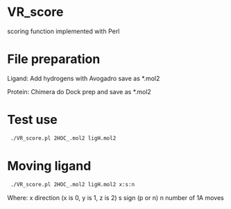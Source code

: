 VR_score
========

scoring function implemented with Perl

File preparation
========

Ligand:
Add hydrogens with Avogadro save as *.mol2

Protein:
Chimera  do Dock prep and save as *.mol2

Test use
========

````bash
 ./VR_score.pl 2HOC_.mol2 ligH.mol2
````

Moving ligand
========
````bash
 ./VR_score.pl 2HOC_.mol2 ligH.mol2 x:s:n
````
Where:
x direction (x is 0, y is 1, z is 2)
s sign (p or n)
n number of 1A moves


